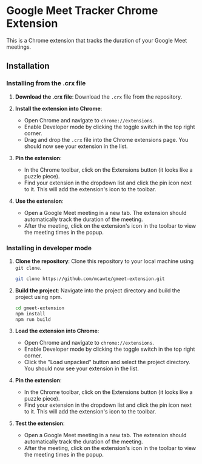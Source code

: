 # Google Meet Tracker Chrome Extension

This is a Chrome extension that tracks the duration of your Google Meet meetings.

## Installation

### Installing from the .crx file

1. **Download the .crx file**: Download the `.crx` file from the repository.

2. **Install the extension into Chrome**:

   - Open Chrome and navigate to `chrome://extensions`.
   - Enable Developer mode by clicking the toggle switch in the top right corner.
   - Drag and drop the `.crx` file into the Chrome extensions page. You should now see your extension in the list.

3. **Pin the extension**:

   - In the Chrome toolbar, click on the Extensions button (it looks like a puzzle piece).
   - Find your extension in the dropdown list and click the pin icon next to it. This will add the extension's icon to the toolbar.

4. **Use the extension**:

   - Open a Google Meet meeting in a new tab. The extension should automatically track the duration of the meeting.
   - After the meeting, click on the extension's icon in the toolbar to view the meeting times in the popup.

### Installing in developer mode

1. **Clone the repository**: Clone this repository to your local machine using `git clone`.

   ```bash
   git clone https://github.com/mcawte/gmeet-extension.git
   ```

2. **Build the project**: Navigate into the project directory and build the project using npm.

   ```bash
   cd gmeet-extension
   npm install
   npm run build
   ```

3. **Load the extension into Chrome**:

   - Open Chrome and navigate to `chrome://extensions`.
   - Enable Developer mode by clicking the toggle switch in the top right corner.
   - Click the "Load unpacked" button and select the project directory. You should now see your extension in the list.

4. **Pin the extension**:

   - In the Chrome toolbar, click on the Extensions button (it looks like a puzzle piece).
   - Find your extension in the dropdown list and click the pin icon next to it. This will add the extension's icon to the toolbar.

5. **Test the extension**:

   - Open a Google Meet meeting in a new tab. The extension should automatically track the duration of the meeting.
   - After the meeting, click on the extension's icon in the toolbar to view the meeting times in the popup.
